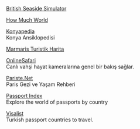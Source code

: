<p>
<a href="https://vole.wtf/british-seaside/">British Seaside Simulator</a>
</p> 
<p>
<a href="https://howmuch.world/?countries=tr">How Much World</a>
</p> 
<p>
<a href="https://www.konyapedia.com/">Konyapedia</a>
<br>Konya Ansiklopedisi
</p> 
<p>
<a href="https://harita.mto.org.tr/">Marmaris Turistik Harita</a>
</p> 
<p>
<a href="https://onlinesafari.tv/">OnlineSafari</a>
<br>Canlı vahşi hayat kameralarına genel bir bakış sağlar.
</p>
<p>
<a href="http://www.pariste.net/">Pariste.Net</a>
<br>Paris Gezi ve Yaşam Rehberi
</p> 
<p>
<a href="https://www.passportindex.org/">Passport Index</a>
<br>Explore the world of passports by country
</p> 
<p>
<a href="https://visalist.io/turkey/">Visalist</a>
<br>Turkish passport countries to travel.
</p> 


